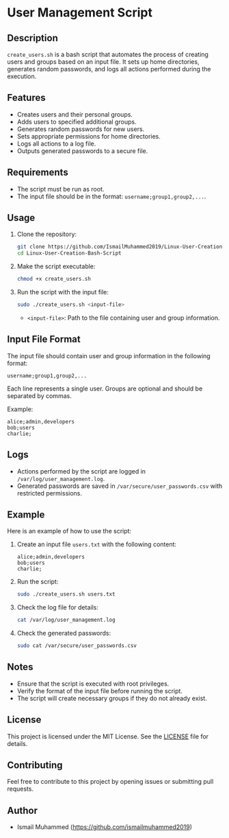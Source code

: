 # User Management Script

## Description

`create_users.sh` is a bash script that automates the process of creating users and groups based on an input file. It sets up home directories, generates random passwords, and logs all actions performed during the execution.

## Features

- Creates users and their personal groups.
- Adds users to specified additional groups.
- Generates random passwords for new users.
- Sets appropriate permissions for home directories.
- Logs all actions to a log file.
- Outputs generated passwords to a secure file.

## Requirements

- The script must be run as root.
- The input file should be in the format: `username;group1,group2,...`.

## Usage

1. Clone the repository:
    ```sh
    git clone https://github.com/IsmailMuhammed2019/Linux-User-Creation-Bash-Script
    cd Linux-User-Creation-Bash-Script
    ```

2. Make the script executable:
    ```sh
    chmod +x create_users.sh
    ```

3. Run the script with the input file:
    ```sh
    sudo ./create_users.sh <input-file>
    ```

    - `<input-file>`: Path to the file containing user and group information.

## Input File Format

The input file should contain user and group information in the following format:
```
username;group1,group2,...
```
Each line represents a single user. Groups are optional and should be separated by commas.

Example:
```
alice;admin,developers
bob;users
charlie;
```

## Logs

- Actions performed by the script are logged in `/var/log/user_management.log`.
- Generated passwords are saved in `/var/secure/user_passwords.csv` with restricted permissions.

## Example

Here is an example of how to use the script:

1. Create an input file `users.txt` with the following content:
    ```
    alice;admin,developers
    bob;users
    charlie;
    ```

2. Run the script:
    ```sh
    sudo ./create_users.sh users.txt
    ```

3. Check the log file for details:
    ```sh
    cat /var/log/user_management.log
    ```

4. Check the generated passwords:
    ```sh
    sudo cat /var/secure/user_passwords.csv
    ```

## Notes

- Ensure that the script is executed with root privileges.
- Verify the format of the input file before running the script.
- The script will create necessary groups if they do not already exist.

## License

This project is licensed under the MIT License. See the [LICENSE](LICENSE) file for details.

## Contributing

Feel free to contribute to this project by opening issues or submitting pull requests.

## Author

- Ismail Muhammed (https://github.com/ismailmuhammed2019)

```
